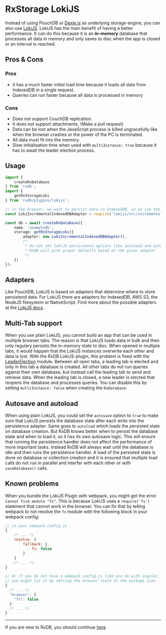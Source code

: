# RxStorage LokiJS

Instead of using PouchDB or [Dexie.js](./rx-storage-dexie.md) as underlying storage engine, you can also use [LokiJS](https://github.com/techfort/LokiJS).
LokiJS has the main benefit of having a better performance. It can do this because it is an **in-memory** database that processes all data in memory and only saves to disc when the app is closed or an interval is reached.


## Pros & Cons

### Pros

- It has a much faster initial load time because it loads all data from IndexedDB in a single request.
- Queries can run faster because all data is processed in memory

### Cons

- Does not support CouchDB replication. 
- It does not support attachments. (Make a pull request)
- Data can be lost when the JavaScript process is killed ungracefully like when the browser crashes or the power of the PC is terminated.
- All data must fit into the memory.
- Slow initialisation time when used with `multiInstance: true` because it has to await the leader election process.


## Usage

```ts
import {
    createRxDatabase
} from 'rxdb';
import {
    getRxStorageLoki
} from 'rxdb/plugins/lokijs';

// in the browser, we want to persist data in IndexedDB, so we use the indexeddb adapter.
const LokiIncrementalIndexedDBAdapter = require('lokijs/src/incremental-indexeddb-adapter');

const db = await createRxDatabase({
    name: 'exampledb',
    storage: getRxStorageLoki({
        adapter: new LokiIncrementalIndexedDBAdapter(),
        /* 
         * Do not set lokiJS persistence options like autoload and autosave,
         * RxDB will pick proper defaults based on the given adapter
         */
    })
});
```

## Adapters

Like PouchDB, LokiJS is based on adapters that determine where to store persistend data. For LokiJS there are adapters for IndexedDB, AWS S3, the NodeJS filesystem or NativeScript.
Find more about the possible adapters at the [LokiJS docs](https://github.com/techfort/LokiJS/blob/master/tutorials/Persistence%20Adapters.md).

## Multi-Tab support

When you use plain LokiJS, you cannot build an app that can be used in multiple browser tabs. The reason is that LokiJS loads data in bulk and then only regulary persists the in-memory state to disc. When opened in multiple tabs, it would happen that the LokiJS instances overwrite each other and data is lost.
With the RxDB LokiJS-plugin, this problem is fixed with the [LeaderElection](https://github.com/pubkey/broadcast-channel#using-the-leaderelection) module. Between all open tabs, a leading tab is elected and only in this tab a database is created. All other tabs do not run queries against their own database, but instead call the leading tab to send and retrieve data. When the leading tab is closed, a new leader is elected that reopens the database and processes queries. You can disable this by setting `multiInstance: false` when creating the `RxDatabase`.

## Autosave and autoload

When using plain LokiJS, you could set the `autosave` option to `true` to make sure that LokiJS persists the database state after each write into the persistence adapter. Same goes to `autoload` which loads the persisted state on database creation.
But RxDB knows better when to persist the database state and when to load it, so it has its own autosave logic. This will ensure that running the persistence handler does not affect the performance of more important tasks. Instead RxDB will always wait until the database is idle and then runs the persistence handler.
A load of the persisted state is done on database or collection creation and it is ensured that multiple load calls do not run in parallel and interfer with each other or with `saveDatabase()` calls.

## Known problems

When you bundle the LokiJS Plugin with webpack, you might get the error `Cannot find module "fs"`. This is because LokiJS uses a `require('fs')` statement that cannot work in the browser.
You can fix that by telling webpack to not resolve the `fs` module with the following block in your webpack config:

```js
// in your webpack.config.js
{
    /* ... */
    resolve: {
        fallback: {
            fs: false
        }
    }
    /* ... */
}

// Or if you do not have a webpack.config.js like you do with angular,
// you might fix it by setting the browser field in the package.json
{
  /* ... */
  "browser": {
    "fs": false
  }
  /* ... */
}

```


--------------------------------------------------------------------------------

If you are new to RxDB, you should continue [here](./rx-storage-worker.md)
